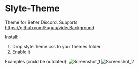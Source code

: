 # Slyte-Theme
Theme for Better Discord.
Supports https://github.com/Fuguu/videoBackground

Install:
1. Drop slyte.theme.css to your themes folder.
2. Enable it

Examples (could be outdated):
![Screenshot_1](https://user-images.githubusercontent.com/53704889/115374160-3db04400-a1d5-11eb-91a3-de517cd8f75d.png)
![Screenshot_2](https://user-images.githubusercontent.com/53704889/115374294-5caed600-a1d5-11eb-98fb-429771007eee.png)
